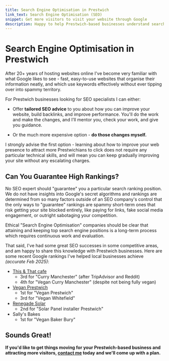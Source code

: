 ```yaml
---
title: Search Engine Optimisation in Prestwich
link_text: Search Engine Optimisation (SEO)
snippet: Get more visitors to visit your website through Google
description: Happy to help Prestwich-based businesses understand search engine optimisation and attract more online business.
---
```


# Search Engine Optimisation in Prestwich

After 20+ years of hosting websites online I've become very familiar with what Google likes to see - fast, easy-to-use websites that organise their information neatly, and which use keywords effectively without ever tipping over into spammy territory.

For Prestwich businesses looking for SEO specialists I can either:

- Offer **tailored SEO advice** to you about how you can improve your website, build backlinks, and improve performance. You'll do the work and make the changes, and I'll mentor you, check your work, and give you guidance.

- Or the much more expensive option - **do those changes myself.**

I strongly advise the first option - learning about how to improve your web presence to attract more Prestwichians to click does not require any particular technical skills, and will mean you can keep gradually improving your site without any escalating charges.

## Can You Guarantee High Rankings?

No SEO expert should "guarantee" you a particular search ranking position. We do not have insights into Google's secret algorithms and rankings are determined from so many factors outside of an SEO company's control that the only ways to "guarantee" rankings are spammy short-term ones that risk getting your site blocked entirely, like paying for links, fake social media engagement, or outright sabotaging your competition.

Ethical "Search Engine Optimisation" companies should be clear that attaining and keeping top search engine positions is a long-term process which requires continuous work and evaluation.

That said, I've had some great SEO successes in some competitive areas, and am happy to share this knowledge with Prestwich businesses. Here are some recent Google rankings I've helped local businesses achieve _(accurate Feb 2025)_:

- [This & That cafe](/examples/this-and-that)
  - 3rd for "Curry Manchester" (after TripAdvisor and Reddit)
  - 4th for "Vegan Curry Manchester" (despite not being fully vegan)
- [Vegan Prestwich](/examples/vegan-prestwich)
  - 1st for "Vegan Prestwich"
  - 3rd for "Vegan Whitefield"
- [Renegade Solar](/examples/renegade-solar)
  - 2nd for "Solar Panel installer Prestwich"
- Sally's Bakes
  - 1st for "Vegan Baker Bury"

## Sounds Great!

**If you'd like to get things moving for your Prestwich-based business and attracting more visitors, [contact me](/contact/) today and we'll come up with a plan.**
